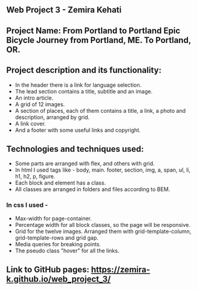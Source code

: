 ## Web Project 3 - Zemira Kehati

## Project Name: From Portland to Portland Epic Bicycle Journey from Portland, ME. To Portland, OR.

## Project description and its functionality: 
* In the header there is a link for language selection. 
* The lead section contains a title, subtitle and an image. 
* An intro article. 
* A grid of 12 images. 
* A section of places, each of them contains a title, a link, a photo and description, arranged by grid. 
* A link cover. 
* And a footer with some useful links and copyright.

## Technologies and techniques used: 
* Some parts are arranged with flex, and others with grid. 
* In html I used tags like - body, main. footer, section, img, a, span, ul, li, h1, h2, p, figure. 
* Each block and element has a class. 
* All classes are arranged in folders and files according to BEM. 
### In css I used - 
* Max-width for page-container. 
* Percentage width for all block classes, so the page will be responsive. 
* Grid for the twelve images. Arranged them with grid-template-column, grid-template-rows and grid gap. 
* Media queries for breaking points. 
* The pseudo class "hover" for all the links.

## Link to GitHub pages: https://zemira-k.github.io/web_project_3/
